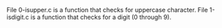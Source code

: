 File 0-isupper.c is a function that checks for uppercase character.
File 1-isdigit.c is a function that checks for a digit (0 through 9).  